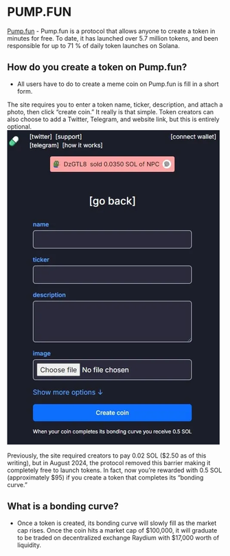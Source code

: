 

# PUMP.FUN

[Pump.fun](https://pump.fun) - Pump.fun is a protocol that allows anyone to create a token in minutes for free. To date, it has launched over 5.7 million tokens, and been responsible for up to 71 % of daily token launches on Solana.

## How do you create a token on Pump.fun?
- All users have to do to create a meme coin on Pump.fun is fill in a short form. 

The site requires you to enter a token name, ticker, description, and attach a photo, then click “create coin.” It really is that simple. Token creators can also choose to add a Twitter, Telegram, and website link, but this is entirely optional.
<img src="assets/pumpfun1.jpg" alt="pump.fun form" width="auto">

Previously, the site required creators to pay 0.02 SOL ($2.50 as of this writing), but in August 2024, the protocol removed this barrier making it completely free to launch tokens. In fact, now you’re rewarded with 0.5 SOL (approximately $95) if you create a token that completes its “bonding curve.”

## What is a bonding curve? 
- Once a token is created, its bonding curve will slowly fill as the market cap rises. Once the coin hits a market cap of $100,000, it will graduate to be traded on decentralized exchange Raydium with $17,000 worth of liquidity.



